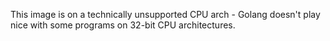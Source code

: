 This image is on a technically unsupported CPU arch - Golang doesn't play nice with some programs on 32-bit CPU architectures.
